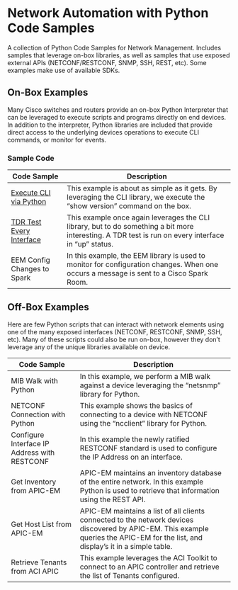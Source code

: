# Network Automation with Python Code Samples 

A collection of Python Code Samples for Network Management.  Includes samples that leverage on-box libraries, as well as samples that use exposed external APIs (NETCONF/RESTCONF, SNMP, SSH, REST, etc).  Some examples make use of available SDKs.  

## On-Box Examples 

Many Cisco switches and routers provide an on-box Python Interpreter that can be leveraged to execute scripts and programs directly on end devices.  In addition to the interpreter, Python libraries are included that provide direct access to the underlying devices operations to execute CLI commands, or monitor for events.  

### Sample Code 

|  Code Sample  |  Description  | 
|  --- |  ---  | 
|  [Execute CLI via Python](/eem_configdiff_to_spark)  |  This example is about as simple as it gets. By leveraging the CLI library, we execute the “show version” command on the box. | 
|  [TDR Test Every Interface](/Py-sho-ver-onbox)  |  This example once again leverages the CLI library, but to do something a bit more interesting.  A TDR test is run on every interface in “up” status.  | 
|  EEM Config Changes to Spark  |  In this example, the EEM library is used to monitor for configuration changes.  When one occurs a message is sent to a Cisco Spark Room.  | 


## Off-Box Examples 

Here are few Python scripts that can interact with network elements using one of the many exposed interfaces (NETCONF, RESTCONF, SNMP, SSH, etc).  Many of these scripts could also be run on-box, however they don’t leverage any of the unique libraries available on device.  

|  Code Sample  |  Description  | 
|  --- |  ---  | 
|  MIB Walk with Python  |  In this example, we perform a MIB walk against a device leveraging the “netsnmp” library for Python.  | 
|  NETCONF Connection with Python  |  This example shows the basics of connecting to a device with NETCONF using the  “ncclient” library for Python.  | 
|  Configure Interface IP Address with RESTCONF  |  In this example the newly ratified RESTCONF standard is used to configure the IP Address on an interface.  | 
|  Get Inventory from APIC-EM  |  APIC-EM maintains an inventory database of the entire network.  In this example Python is used to retrieve that information using the REST API.  |  
|  Get Host List from APIC-EM  |  APIC-EM maintains a list of all clients connected to the network devices discovered by APIC-EM.  This example queries the APIC-EM for the list, and display’s it in a simple table.  | 
|  Retrieve Tenants from ACI APIC  |  This example leverages the ACI Toolkit to connect to an APIC controller and retrieve the list of Tenants configured.  |  
